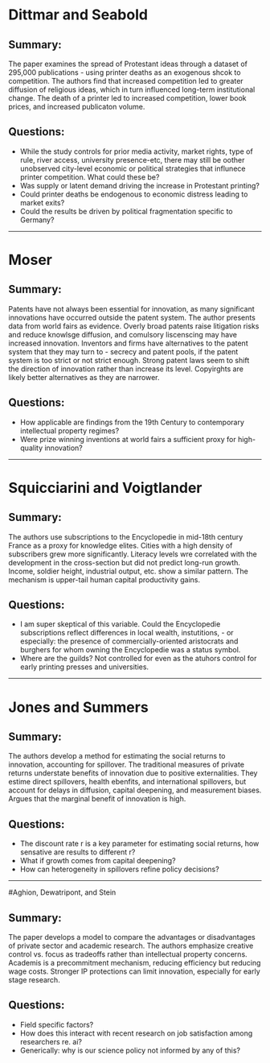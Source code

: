 # Dittmar and Seabold

## Summary:
The paper examines the spread of Protestant ideas through a dataset of 295,000 publications - using printer deaths as an exogenous shcok to competition. The authors find that increased competition led to greater diffusion of religious ideas, which in turn influenced long-term institutional change. The death of a printer led to increased competition, lower book prices, and increased publicaton volume. 

## Questions:
- While the study controls for prior media activity, market rights, type of rule, river access, university presence-etc, there may still be oother unobserved city-level economic or political strategies that influnece printer competition. What could these be?
- Was supply or latent demand driving the increase in Protestant printing?
- Could printer deaths be endogenous to economic distress leading to market exits?
- Could the results be driven by political fragmentation specific to Germany?
---

# Moser
## Summary:
Patents have not always been essential for innovation, as many significant innovations have occurred outside the patent system. The author presents data from world fairs as evidence. Overly broad patents raise litigation risks and reduce knowlsge diffusion, and comulsory liscenscing may have increased innovation. Inventors and firms have alternatives to the patent system that they may turn to - secrecy and patent pools, if the patent system is too strict or not strict enough. Strong patent laws seem to shift the direction of innovation rather than increase its level. Copyirghts are likely better alternatives as they are narrower. 

## Questions:
- How applicable are findings from the 19th Century to contemporary intellectual property regimes?
- Were prize winning inventions at world fairs a sufficient proxy for high-quality innovation?

---

# Squicciarini and Voigtlander
## Summary:
The authors use subscriptions to the Encyclopedie in mid-18th century France as a proxy for knowledge elites. Cities with a high density of subscribers grew more significantly. Literacy levels wre correlated with the development in the cross-section but did not predict long-run growth. Income, soldier height, industrial output, etc. show a similar pattern. The mechanism is upper-tail human capital productivity gains. 

## Questions:
- I am super skeptical of this variable. Could the Encyclopedie subscriptions reflect differences in local wealth, instutitions, - or especially: the presence of commercially-oriented aristocrats and burghers for whom owning the Encyclopedie was a status symbol.
- Where are the guilds? Not controlled for even as the atuhors control for early printing presses and universities. 
---

# Jones and Summers

## Summary:
The authors develop a method for estimating the social returns to innovation, accounting for spillover. The traditional measures of private returns understate benefits of innovation due to positive externalities. They estime direct spillovers, health ebenfits, and international spillovers, but account for delays in diffusion, capital deepening, and measurement biases. Argues that the marginal benefit of innovation is high. 
## Questions:
- The discount rate r is a key parameter for estimating social returns, how sensative are results to different r?
- What if growth comes from capital deepening?
- How can heterogeneity in spillovers refine policy decisions?
---

#Aghion, Dewatripont, and Stein

## Summary:
The paper develops a model to compare the advantages or disadvantages of private sector and academic research. The authors emphasize creative control vs. focus as tradeoffs rather than intellectual property concerns. Academis is a precommitment mechanism, reducing efficiency but reducing wage costs. Stronger IP protections can limit innovation, especially for early stage research. 

## Questions: 
- Field specific factors? 
- How does this interact with recent research on job satisfaction among researchers re. ai?
- Generically: why is our science policy not informed by any of this?


